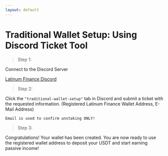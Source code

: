 ```yaml
---
layout: default
---
```




# Traditional Wallet Setup: Using Discord Ticket Tool 

> Step 1:
> 

Connect to the Discord Server

[Latinum Finance Discord](https://discord.gg/jf6WptMu3d)

>Step 2:
>

Click the `"traditional-wallet-setup"` tab in Discord and submit a ticket with the requested information. (Registered Latinum Finance Wallet Address, E-Mail Address) 

`Email is used to confirm unstaking ONLY!`
>Step 3:
>

Congratulations! Your wallet has been created. You are now ready to use the registered wallet address to deposit your USDT and start earning passive income! 

